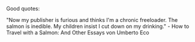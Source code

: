 Good quotes:

"Now my publisher is furious and thinks I'm a chronic freeloader. The salmon is inedible. My children insist I cut down on my drinking." - How to Travel with a Salmon: And Other Essays von Umberto Eco
